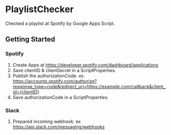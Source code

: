 # PlaylistChecker
Checked a playlist at Spotify by Google Apps Script.

## Getting Started
### Spotify
1. Create Apps at https://developer.spotify.com/dashboard/applications
1. Save clientID & clientSecret in a ScriptProperties.
1. Publish the authorizationCode. ex. https://accounts.spotify.com/authorize?response_type=code&redirect_uri=https://example.com/callback&client_id={clientID}
1. Save authorizationCode in a ScriptProperties.
### Slack
1. Prepared incoming webhook. ex https://api.slack.com/messaging/webhooks